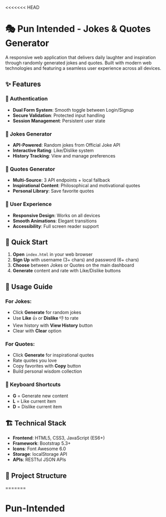 <<<<<<< HEAD
# 🎭 Pun Intended - Jokes & Quotes Generator

A responsive web application that delivers daily laughter and inspiration through randomly generated jokes and quotes. Built with modern web technologies and featuring a seamless user experience across all devices.

## ✨ Features

### 🔐 Authentication
- **Dual Form System**: Smooth toggle between Login/Signup
- **Secure Validation**: Protected input handling
- **Session Management**: Persistent user state

### 🎪 Jokes Generator  
- **API-Powered**: Random jokes from Official Joke API
- **Interactive Rating**: Like/Dislike system
- **History Tracking**: View and manage preferences

### 💫 Quotes Generator
- **Multi-Source**: 3 API endpoints + local fallback
- **Inspirational Content**: Philosophical and motivational quotes
- **Personal Library**: Save favorite quotes

### 🎨 User Experience
- **Responsive Design**: Works on all devices
- **Smooth Animations**: Elegant transitions
- **Accessibility**: Full screen reader support

## 🚀 Quick Start

1. **Open** `index.html` in your web browser
2. **Sign Up** with username (3+ chars) and password (6+ chars)
3. **Choose** between Jokes or Quotes on the main dashboard
4. **Generate** content and rate with Like/Dislike buttons

## 🎯 Usage Guide

### For Jokes:
- Click **Generate** for random jokes
- Use **Like** 👍 or **Dislike** 👎 to rate
- View history with **View History** button
- Clear with **Clear** option

### For Quotes:
- Click **Generate** for inspirational quotes  
- Rate quotes you love
- Copy favorites with **Copy** button
- Build personal wisdom collection

### 🎹 Keyboard Shortcuts
- **G** = Generate new content
- **L** = Like current item
- **D** = Dislike current item

## 🏗️ Technical Stack

- **Frontend**: HTML5, CSS3, JavaScript (ES6+)
- **Framework**: Bootstrap 5.3+
- **Icons**: Font Awesome 6.0
- **Storage**: localStorage API
- **APIs**: RESTful JSON APIs

## 📁 Project Structure
=======
# Pun-Intended

